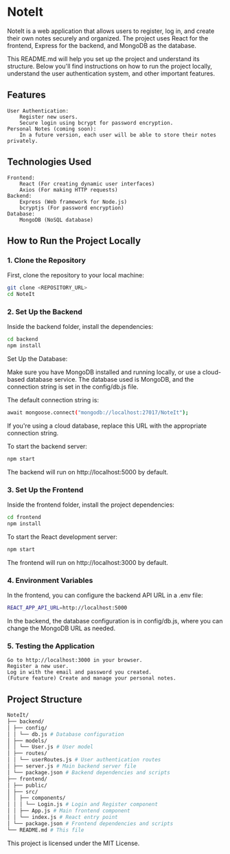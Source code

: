 # NoteIt

NoteIt is a web application that allows users to register, log in, and create their own notes securely and organized. The project uses React for the frontend, Express for the backend, and MongoDB as the database.

This README.md will help you set up the project and understand its structure. Below you'll find instructions on how to run the project locally, understand the user authentication system, and other important features.

## Features

    User Authentication:
        Register new users.
        Secure login using bcrypt for password encryption.
    Personal Notes (coming soon):
        In a future version, each user will be able to store their notes privately.

## Technologies Used

    Frontend:
        React (For creating dynamic user interfaces)
        Axios (For making HTTP requests)
    Backend:
        Express (Web framework for Node.js)
        bcryptjs (For password encryption)
    Database:
        MongoDB (NoSQL database)

## How to Run the Project Locally

### 1. Clone the Repository

First, clone the repository to your local machine:

```bash
git clone <REPOSITORY_URL>
cd NoteIt
```

### 2. Set Up the Backend

Inside the backend folder, install the dependencies:

```bash
cd backend
npm install
```

Set Up the Database:

Make sure you have MongoDB installed and running locally, or use a cloud-based database service. The database used is MongoDB, and the connection string is set in the config/db.js file.

The default connection string is:

```bash
await mongoose.connect("mongodb://localhost:27017/NoteIt");
```

If you're using a cloud database, replace this URL with the appropriate connection string.

To start the backend server:

```bash
npm start
```

The backend will run on http://localhost:5000 by default.

### 3. Set Up the Frontend

Inside the frontend folder, install the project dependencies:

```bash
cd frontend
npm install
```

To start the React development server:

```bash
npm start
```

The frontend will run on http://localhost:3000 by default.

### 4. Environment Variables

In the frontend, you can configure the backend API URL in a .env file:

```bash
REACT_APP_API_URL=http://localhost:5000
```

In the backend, the database configuration is in config/db.js, where you can change the MongoDB URL as needed.

### 5. Testing the Application

    Go to http://localhost:3000 in your browser.
    Register a new user.
    Log in with the email and password you created.
    (Future feature) Create and manage your personal notes.

## Project Structure

```bash
NoteIt/
├── backend/
│ ├── config/
│ │ └── db.js # Database configuration
│ ├── models/
│ │ └── User.js # User model
│ ├── routes/
│ │ └── userRoutes.js # User authentication routes
│ ├── server.js # Main backend server file
│ └── package.json # Backend dependencies and scripts
├── frontend/
│ ├── public/
│ ├── src/
│ │ ├── components/
│ │ │ └── Login.js # Login and Register component
│ │ ├── App.js # Main frontend component
│ │ └── index.js # React entry point
│ └── package.json # Frontend dependencies and scripts
└── README.md # This file
```

This project is licensed under the MIT License.

